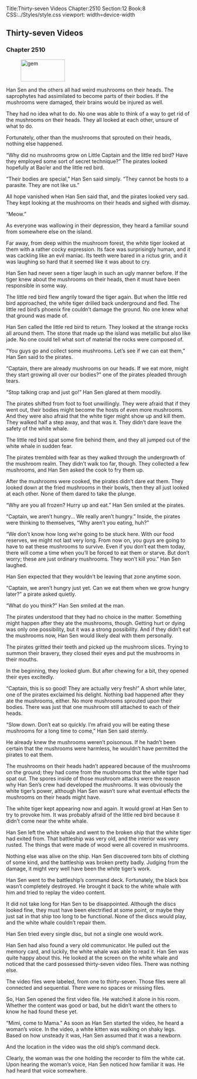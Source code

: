 Title:Thirty-seven Videos 
Chapter:2510 
Section:12 
Book:8 
CSS:../Styles/style.css 
viewport: width=device-width
  
## Thirty-seven Videos
### Chapter 2510 
<figure>
	<img src="../Images/gem.gif" alt="gem" id="gem" width="120" height="60" />
</figure>
  

  
  Han Sen and the others all had weird mushrooms on their heads. The saprophytes had assimilated to become parts of their bodies. If the mushrooms were damaged, their brains would be injured as well.

They had no idea what to do. No one was able to think of a way to get rid of the mushrooms on their heads. They all looked at each other, unsure of what to do.

Fortunately, other than the mushrooms that sprouted on their heads, nothing else happened.

“Why did no mushrooms grow on Little Captain and the little red bird? Have they employed some sort of secret technique?” The pirates looked hopefully at Bao’er and the little red bird.

“Their bodies are special,” Han Sen said simply. “They cannot be hosts to a parasite. They are not like us.”

All hope vanished when Han Sen said that, and the pirates looked very sad. They kept looking at the mushrooms on their heads and sighed with dismay.

“Meow.”

As everyone was wallowing in their depression, they heard a familiar sound from somewhere else on the island.

Far away, from deep within the mushroom forest, the white tiger looked at them with a rather cocky expression. Its face was surprisingly human, and it was cackling like an evil maniac. Its teeth were bared in a rictus grin, and it was laughing so hard that it seemed like it was about to cry.

Han Sen had never seen a tiger laugh in such an ugly manner before. If the tiger knew about the mushrooms on their heads, then it must have been responsible in some way.

The little red bird flew angrily toward the tiger again. But when the little red bird approached, the white tiger drilled back underground and fled. The little red bird’s phoenix fire couldn’t damage the ground. No one knew what that ground was made of.

Han Sen called the little red bird to return. They looked at the strange rocks all around them. The stone that made up the island was metallic but also like jade. No one could tell what sort of material the rocks were composed of.

“You guys go and collect some mushrooms. Let’s see if we can eat them,” Han Sen said to the pirates.

“Captain, there are already mushrooms on our heads. If we eat more, might they start growing all over our bodies?” one of the pirates pleaded through tears.

“Stop talking crap and just go!” Han Sen glared at them moodily.

The pirates shifted from foot to foot unwillingly. They were afraid that if they went out, their bodies might become the hosts of even more mushrooms. And they were also afraid that the white tiger might show up and kill them. They walked half a step away, and that was it. They didn’t dare leave the safety of the white whale.

The little red bird spat some fire behind them, and they all jumped out of the white whale in sudden fear.

The pirates trembled with fear as they walked through the undergrowth of the mushroom realm. They didn’t walk too far, though. They collected a few mushrooms, and Han Sen asked the cook to fry them up.

After the mushrooms were cooked, the pirates didn’t dare eat them. They looked down at the fried mushrooms in their bowls, then they all just looked at each other. None of them dared to take the plunge.

“Why are you all frozen? Hurry up and eat.” Han Sen smiled at the pirates.

“Captain, we aren’t hungry… We really aren’t hungry.” Inside, the pirates were thinking to themselves, “Why aren’t you eating, huh?”

“We don’t know how long we’re going to be stuck here. With our food reserves, we might not last very long. From now on, you guys are going to have to eat these mushrooms to survive. Even if you don’t eat them today, there will come a time when you’ll be forced to eat them or starve. But don’t worry; these are just ordinary mushrooms. They won’t kill you.” Han Sen laughed.

Han Sen expected that they wouldn’t be leaving that zone anytime soon.

“Captain, we aren’t hungry just yet. Can we eat them when we grow hungry later?” a pirate asked quietly.

“What do you think?” Han Sen smiled at the man.

The pirates understood that they had no choice in the matter. Something might happen after they ate the mushrooms, though. Getting hurt or dying was only one possibility, but it was a strong possibility. And if they didn’t eat the mushrooms now, Han Sen would likely deal with them personally.

The pirates gritted their teeth and picked up the mushroom slices. Trying to summon their bravery, they closed their eyes and put the mushrooms in their mouths.

In the beginning, they looked glum. But after chewing for a bit, they opened their eyes excitedly.

“Captain, this is so good! They are actually very fresh!” A short while later, one of the pirates exclaimed his delight. Nothing bad happened after they ate the mushrooms, either. No more mushrooms sprouted upon their bodies. There was just that one mushroom still attached to each of their heads.

“Slow down. Don’t eat so quickly. I’m afraid you will be eating these mushrooms for a long time to come,” Han Sen said sternly.

He already knew the mushrooms weren’t poisonous. If he hadn’t been certain that the mushrooms were harmless, he wouldn’t have permitted the pirates to eat them.

The mushrooms on their heads hadn’t appeared because of the mushrooms on the ground; they had come from the mushrooms that the white tiger had spat out. The spores inside of those mushroom attacks were the reason why Han Sen’s crew had developed the mushrooms. It was obviously the white tiger’s power, although Han Sen wasn’t sure what eventual effects the mushrooms on their heads might have.

The white tiger kept appearing now and again. It would growl at Han Sen to try to provoke him. It was probably afraid of the little red bird because it didn’t come near the white whale.

Han Sen left the white whale and went to the broken ship that the white tiger had exited from. That battleship was very old, and the interior was very rusted. The things that were made of wood were all covered in mushrooms.

Nothing else was alive on the ship. Han Sen discovered torn bits of clothing of some kind, and the battleship was broken pretty badly. Judging from the damage, it might very well have been the white tiger’s work.

Han Sen went to the battleship’s command deck. Fortunately, the black box wasn’t completely destroyed. He brought it back to the white whale with him and tried to replay the video content.

It did not take long for Han Sen to be disappointed. Although the discs looked fine, they must have been electrified at some point, or maybe they just sat in that ship too long to be functional. None of the discs would play, and the white whale couldn’t repair them.

Han Sen tried every single disc, but not a single one would work.

Han Sen had also found a very old communicator. He pulled out the memory card, and luckily, the white whale was able to read it. Han Sen was quite happy about this. He looked at the screen on the white whale and noticed that the card possessed thirty-seven video files. There was nothing else.

The video files were labeled, from one to thirty-seven. Those files were all connected and sequential. There were no spaces or missing files.

So, Han Sen opened the first video file. He watched it alone in his room. Whether the content was good or bad, but he didn’t want the others to know he had found these yet.

“Mimi, come to Mama.” As soon as Han Sen started the video, he heard a woman’s voice. In the video, a white kitten was walking on shaky legs. Based on how unsteady it was, Han Sen assumed that it was a newborn.

And the location in the video was the old ship’s command deck.

Clearly, the woman was the one holding the recorder to film the white cat. Upon hearing the woman’s voice, Han Sen noticed how familiar it was. He had heard that voice somewhere.
